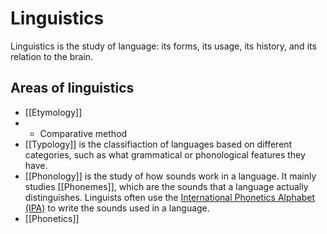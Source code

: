 # Linguistics
Linguistics is the study of language: its forms, its usage, its history, and its relation to the brain.

## Areas of linguistics

* [[Etymology]]
* * Comparative method
* [[Typology]] is the classifiaction of languages based on different categories, such as what grammatical or phonological features they have.
* [[Phonology]] is the study of how sounds work in a language. It mainly studies [[Phonemes]], which are the sounds that a language actually distinguishes. Linguists often use the [International Phonetics Alphabet (IPA)](IPAlphabet) to write the sounds used in a language.
* [[Phonetics]]

